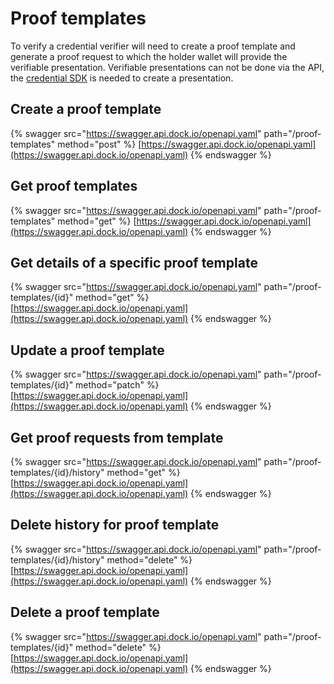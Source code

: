 # Proof templates

To verify a credential verifier will need to create a proof template and generate a proof request to which the holder wallet will provide the verifiable presentation. Verifiable presentations can not be done via the API, the [credential SDK](https://github.com/docknetwork/sdk) is needed to create a presentation.&#x20;

## Create a proof template <a href="#create-proof-request" id="create-proof-request"></a>

{% swagger src="https://swagger.api.dock.io/openapi.yaml" path="/proof-templates" method="post" %}
[https://swagger.api.dock.io/openapi.yaml](https://swagger.api.dock.io/openapi.yaml)
{% endswagger %}

## Get proof templates <a href="#create-proof-request" id="create-proof-request"></a>

{% swagger src="https://swagger.api.dock.io/openapi.yaml" path="/proof-templates" method="get" %}
[https://swagger.api.dock.io/openapi.yaml](https://swagger.api.dock.io/openapi.yaml)
{% endswagger %}

## Get details of a specific proof template

{% swagger src="https://swagger.api.dock.io/openapi.yaml" path="/proof-templates/{id}" method="get" %}
[https://swagger.api.dock.io/openapi.yaml](https://swagger.api.dock.io/openapi.yaml)
{% endswagger %}

## Update a proof template

{% swagger src="https://swagger.api.dock.io/openapi.yaml" path="/proof-templates/{id}" method="patch" %}
[https://swagger.api.dock.io/openapi.yaml](https://swagger.api.dock.io/openapi.yaml)
{% endswagger %}

## Get proof requests from template

{% swagger src="https://swagger.api.dock.io/openapi.yaml" path="/proof-templates/{id}/history" method="get" %}
[https://swagger.api.dock.io/openapi.yaml](https://swagger.api.dock.io/openapi.yaml)
{% endswagger %}

## Delete history for proof template

{% swagger src="https://swagger.api.dock.io/openapi.yaml" path="/proof-templates/{id}/history" method="delete" %}
[https://swagger.api.dock.io/openapi.yaml](https://swagger.api.dock.io/openapi.yaml)
{% endswagger %}

## Delete a proof template

{% swagger src="https://swagger.api.dock.io/openapi.yaml" path="/proof-templates/{id}" method="delete" %}
[https://swagger.api.dock.io/openapi.yaml](https://swagger.api.dock.io/openapi.yaml)
{% endswagger %}

